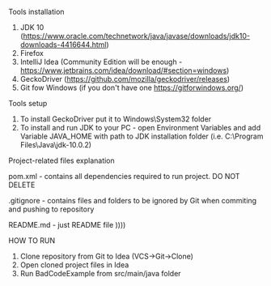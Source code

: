 Tools installation
1. JDK 10 (https://www.oracle.com/technetwork/java/javase/downloads/jdk10-downloads-4416644.html)
2. Firefox
3. IntelliJ Idea (Community Edition will be enough - https://www.jetbrains.com/idea/download/#section=windows)
4. GeckoDriver (https://github.com/mozilla/geckodriver/releases)
5. Git fow Windows (if you don't have one https://gitforwindows.org/)

Tools setup
1. To install GeckoDriver put it to Windows\System32 folder
2. To install and run JDK to your PC - open Environment Variables
and add Variable JAVA_HOME with path to JDK installation folder (i.e. C:\Program Files\Java\jdk-10.0.2)

Project-related files explanation

pom.xml - contains all dependencies required to run project. DO NOT DELETE

.gitignore - contains files and folders to be ignored by Git when commiting and pushing to repository

README.md - just README file ))))

HOW TO RUN
1. Clone repository from Git to Idea (VCS->Git->Clone)
2. Open cloned project files in Idea
3. Run BadCodeExample from src/main/java folder